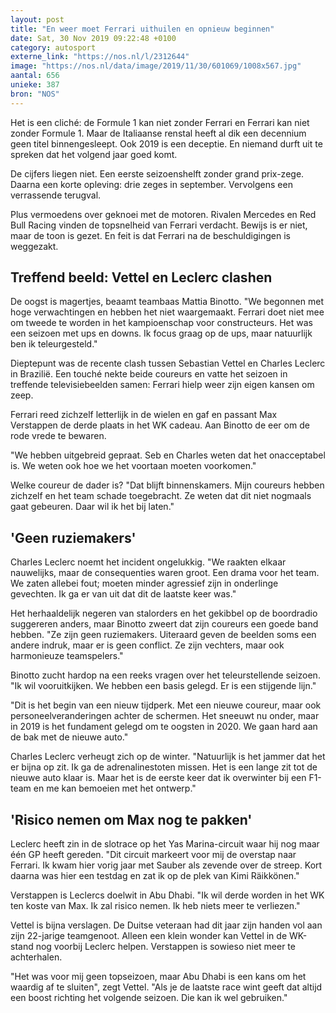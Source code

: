 ```yaml
---
layout: post
title: "En weer moet Ferrari uithuilen en opnieuw beginnen"
date: Sat, 30 Nov 2019 09:22:48 +0100
category: autosport
externe_link: "https://nos.nl/l/2312644"
image: "https://nos.nl/data/image/2019/11/30/601069/1008x567.jpg"
aantal: 656
unieke: 387
bron: "NOS"
---
```


<p>Het is een cliché: de Formule 1 kan niet zonder Ferrari en Ferrari kan niet zonder Formule 1. Maar de Italiaanse renstal heeft al dik een decennium geen titel binnengesleept. Ook 2019 is een deceptie. En niemand durft uit te spreken dat het volgend jaar goed komt.</p>
<p>De cijfers liegen niet. Een eerste seizoenshelft zonder grand prix-zege. Daarna een korte opleving: drie zeges in september. Vervolgens een verrassende terugval.</p>
<p>Plus vermoedens over geknoei met de motoren. Rivalen Mercedes en Red Bull Racing vinden de topsnelheid van Ferrari verdacht. Bewijs is er niet, maar de toon is gezet. En feit is dat Ferrari na de beschuldigingen is weggezakt.</p>
<h2>Treffend beeld: Vettel en Leclerc clashen</h2>
<p>De oogst is magertjes, beaamt teambaas Mattia Binotto. "We begonnen met hoge verwachtingen en hebben het niet waargemaakt. Ferrari doet niet mee om tweede te worden in het kampioenschap voor constructeurs. Het was een seizoen met ups en downs. Ik focus graag op de ups, maar natuurlijk ben ik teleurgesteld."</p>
<p>Dieptepunt was de recente clash tussen Sebastian Vettel en Charles Leclerc in Brazilië. Een touché nekte beide coureurs en vatte het seizoen in treffende televisiebeelden samen: Ferrari hielp weer zijn eigen kansen om zeep.</p>
<p>Ferrari reed zichzelf letterlijk in de wielen en gaf en passant Max Verstappen de derde plaats in het WK cadeau. Aan Binotto de eer om de rode vrede te bewaren.</p>
<p>"We hebben uitgebreid gepraat. Seb en Charles weten dat het onacceptabel is. We weten ook hoe we het voortaan moeten voorkomen."</p>
<p>Welke coureur de dader is? "Dat blijft binnenskamers. Mijn coureurs hebben zichzelf en het team schade toegebracht. Ze weten dat dit niet nogmaals gaat gebeuren. Daar wil ik het bij laten."</p>
<h2>'Geen ruziemakers'</h2>
<p>Charles Leclerc noemt het incident ongelukkig. "We raakten elkaar nauwelijks, maar de consequenties waren groot. Een drama voor het team. We zaten allebei fout; moeten minder agressief zijn in onderlinge gevechten. Ik ga er van uit dat dit de laatste keer was."</p>
<p>Het herhaaldelijk negeren van stalorders en het gekibbel op de boordradio suggereren anders, maar Binotto zweert dat zijn coureurs een goede band hebben. "Ze zijn geen ruziemakers. Uiteraard geven de beelden soms een andere indruk, maar er is geen conflict. Ze zijn vechters, maar ook harmonieuze teamspelers."</p>
<p>Binotto zucht hardop na een reeks vragen over het teleurstellende seizoen. "Ik wil vooruitkijken. We hebben een basis gelegd. Er is een stijgende lijn."</p>
<p>"Dit is het begin van een nieuw tijdperk. Met een nieuwe coureur, maar ook personeelveranderingen achter de schermen. Het sneeuwt nu onder, maar in 2019 is het fundament gelegd om te oogsten in 2020. We gaan hard aan de bak met de nieuwe auto."</p>
<p>Charles Leclerc verheugt zich op de winter. "Natuurlijk is het jammer dat het er bijna op zit. Ik ga de adrenalinestoten missen. Het is een lange zit tot de nieuwe auto klaar is. Maar het is de eerste keer dat ik overwinter bij een F1-team en me kan bemoeien met het ontwerp."</p>
<h2>'Risico nemen om Max nog te pakken'</h2>
<p>Leclerc heeft zin in de slotrace op het Yas Marina-circuit waar hij nog maar één GP heeft gereden. "Dit circuit markeert voor mij de overstap naar Ferrari. Ik kwam hier vorig jaar met Sauber als zevende over de streep. Kort daarna was hier een testdag en zat ik op de plek van Kimi Räikkönen."</p>
<p>Verstappen is Leclercs doelwit in Abu Dhabi. "Ik wil derde worden in het WK ten koste van Max. Ik zal risico nemen. Ik heb niets meer te verliezen."</p>
<p>Vettel is bijna verslagen. De Duitse veteraan had dit jaar zijn handen vol aan zijn 22-jarige teamgenoot. Alleen een klein wonder kan Vettel in de WK-stand nog voorbij Leclerc helpen. Verstappen is sowieso niet meer te achterhalen.</p>
<p>"Het was voor mij geen topseizoen, maar Abu Dhabi is een kans om het waardig af te sluiten", zegt Vettel. "Als je de laatste race wint geeft dat altijd een boost richting het volgende seizoen. Die kan ik wel gebruiken."</p>
